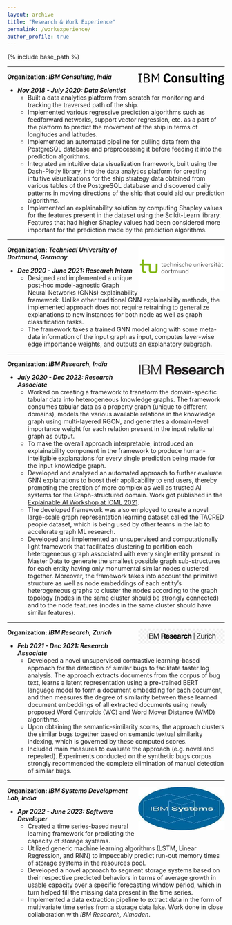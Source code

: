 ```yaml
---
layout: archive
title: "Research & Work Experience"
permalink: /workexperience/
author_profile: true
---
```


{% include base_path %}

---

<img align="right" src="../files/ibmconsulting.png" width=200px>

**Organization: *IBM Consulting, India***
- ***Nov 2018 - July 2020: Data Scientist***
  - Built a data analytics platform from scratch for monitoring and tracking the traversed path of the ship.
  - Implemented various regressive prediction algorithms such as feedforward networks, support vector regression, etc.
	as a part of the platform to predict the movement of the ship in terms of longitudes and latitudes.
  - Implemented an automated pipeline for pulling data from the PostgreSQL database and preprocessing it before
	feeding it into the prediction algorithms.
  - Integrated an intuitive data visualization framework, built using the Dash-Plotly library, into the data analytics
	platform for creating intuitive visualizations for the ship strategy data obtained from various tables of the PostgreSQL
	database and discovered daily patterns in moving directions of the ship that could aid our prediction algorithms.
  - Implemented an explainability solution by computing Shapley values for the features present in the dataset using
	the Scikit-Learn library. Features that had higher Shapley values had been considered more important for the
	prediction made by the prediction algorithms.
---

<img align="right" src="../files/tudortmund.png" width=200px>

**Organization: *Technical University of Dortmund, Germany***
- ***Dec 2020 - June 2021: Research Intern***
  - Designed and implemented a unique post-hoc model-agnostic Graph Neural Networks (GNNs) explainability
	framework. Unlike other traditional GNN explainability methods, the implemented approach does not require
	retraining to generalize explanations to new instances for both node as well as graph classification tasks.
  - The framework takes a trained GNN model along with some meta-data information of the input graph as input,
	computes layer-wise edge importance weights, and outputs an explanatory subgraph.
---

<img align="right" src="../files/ibmresearch.png" width=200px>

**Organization: *IBM Research, India***
- ***July 2020 - Dec 2022: Research Associate***
  - Worked on creating a framework to transform the domain-specific tabular data into heterogeneous knowledge
	graphs. The framework consumes tabular data as a property graph (unique to different domains), models the
	various available relations in the knowledge graph using multi-layered RGCN, and generates a domain-level
	importance weight for each relation present in the input relational graph as output.
  - To make the overall approach interpretable, introduced an explainability component in the framework to produce
	human-intelligible explanations for every single prediction being made for the input knowledge graph.
  - Developed and analyzed an automated approach to further evaluate GNN explanations to boost their applicability
	to end users, thereby promoting the creation of more complex as well as trusted AI systems for the Graph-structured
	domain. Work got published in the [Explainable AI Workshop at ICML 2021](https://icml2021-xai.github.io/).
  - The developed framework was also employed to create a novel large-scale graph representation learning dataset
	called the TACRED people dataset, which is being used by other teams in the lab to accelerate graph ML research.
  - Developed and implemented an unsupervised and computationally light framework that facilitates clustering to
	partition each heterogeneous graph associated with every single entity present in Master Data to generate the
	smallest possible graph sub-structures for each entity having only monumental similar nodes clustered together.
	Moreover, the framework takes into account the primitive structure as well as node embeddings of each entity’s
	heterogeneous graphs to cluster the nodes according to the graph topology (nodes in the same cluster should be
	strongly connected) and to the node features (nodes in the same cluster should have similar features).
---

<img align="right" src="../files/ibmresearchzurich.png" width=200px>

**Organization: *IBM Research, Zurich***
- ***Feb 2021 - Dec 2021: Research Associate***
  - Developed a novel unsupervised contrastive learning-based approach for the detection of similar bugs to facilitate
	faster log analysis. The approach extracts documents from the corpus of bug text, learns a latent representation
	using a pre-trained BERT language model to form a document embedding for each document, and then measures
	the degree of similarity between these learned document embeddings of all extracted documents using newly
	proposed Word Centroids (WC) and Word Mover Distance (WMD) algorithms.
  - Upon obtaining the semantic-similarity scores, the approach clusters the similar bugs together based on semantic
	textual similarity indexing, which is governed by these computed scores.
  - Included main measures to evaluate the approach (e.g. novel and repeated). Experiments conducted on the
	synthetic bugs corpus strongly recommended the complete elimination of manual detection of similar bugs.
---

<img align="right" src="../files/ibmsystems.jpg" width=200px height=100px>

**Organization: *IBM Systems Development Lab, India***
- ***Apr 2022 - June 2023: Software Developer***
  - Created a time series-based neural learning framework for predicting the capacity of storage systems.
  - Utilized generic machine learning algorithms (LSTM, Linear Regression, and RNN) to impeccably predict run-out
	memory times of storage systems in the resources pool.
  - Developed a novel approach to segment storage systems based on their respective predicted behaviors in terms of
	average growth in usable capacity over a specific forecasting window period, which in turn helped fill the missing
	data present in the time series.
  - Implemented a data extraction pipeline to extract data in the form of multivariate time series from a storage data
	lake. Work done in close collaboration with *IBM Research, Almaden*.

